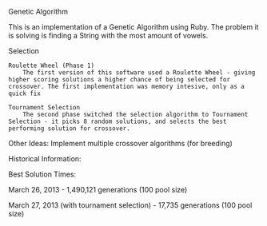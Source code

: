 Genetic Algorithm

This is an implementation of a Genetic Algorithm using Ruby. The problem it is solving is finding a String with the most amount of vowels.

Selection

	Roulette Wheel (Phase 1)
		The first version of this software used a Roulette Wheel - giving higher scoring solutions a higher chance of being selected for crossover. The first implementation was memory intesive, only as a quick fix
		
	Tournament Selection
		The second phase switched the selection algorithm to Tournament Selection - it picks 8 random solutions, and selects the best performing solution for crossover.

Other Ideas:
	Implement multiple crossover algorithms (for breeding)
	
Historical Information:

Best Solution Times:

March 26, 2013 - 1,490,121 generations (100 pool size)

March 27, 2013 (with tournament selection) - 17,735 generations (100 pool size)